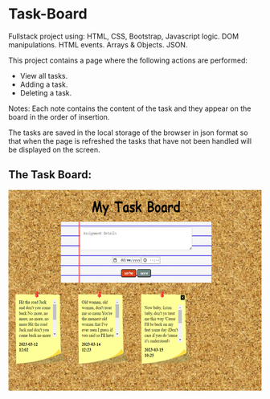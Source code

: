 # Task-Board

Fullstack project using:
HTML, CSS, Bootstrap, Javascript logic.
DOM manipulations.
HTML events.
Arrays & Objects.
JSON.

This project contains a page where the following actions are performed:
* View all tasks.
* Adding a task.
* Deleting a task.

Notes: Each note contains the content of the task and they appear on the board in the order of insertion.

The tasks are saved in the local storage of the browser in json format so that when the page is refreshed the tasks that have not been handled will be displayed on the screen.

## The Task Board:

<p align="left">
  <img src= brg\myBoard.png width="800" height="400"
</p>


